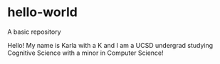 # hello-world
A basic repository

Hello! My name is Karla with a K and I am a UCSD undergrad studying
Cognitive Science with a minor in Computer Science!
